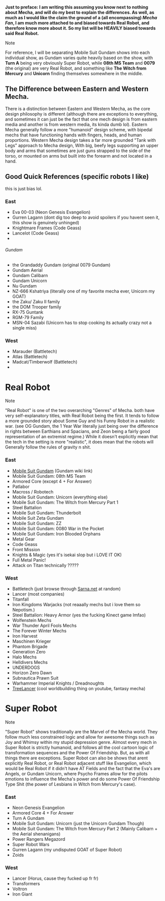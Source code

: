 **Just to preface: I am writing this assuming you know next to nothing about Mecha, and will do my best to explain the differences. As well, as much as I would like the claim the ground of a (all encompassing) *Mecha Fan*, I am much more attached to and biased towards Real Robot, and therefore know more about it. So my list will be HEAVILY biased towards said Real Robot.**

>[!note] 
>For reference, I will be separating Mobile Suit Gundam shows into each individual show, as Gundam varies quite heavily based on the show, with **Turn A** being very obviously Super Robot, while **08th MS Team** and **0079** (the original) are very Real Robot, and something like **The Witch from Mercury** and **Unicorn** finding themselves somewhere in the middle.

## The Difference between Eastern and Western Mecha.

There is a distinction between Eastern and Western Mecha, as the core design philosophy is different (although there are exceptions to everything, and sometimes it can just be the fact that one mech design is from eastern media and another is from western media, its kinda dumb lol). Eastern Mecha generally follow a more "humanoid" design scheme, with bipedal mechs that have functioning hands with fingers, heads, and human proportions. Western Mecha design takes a far more grounded "Tank with Legs" approach to Mecha design, With big, beefy legs supporting an upper body and arms that sometimes are just guns strapped to the side of the torso, or mounted on arms but built into the forearm and not located in a hand.

## Good Quick References (specific robots I like)
this is just bias lol. 
### East

- Eva 00-03 (Neon Genesis Evangelion)
- Gurren Lagann (dont dig too deep to avoid spoilers if you havent seen it, this show is genuinely unhinged)
- Knightmare Frames (Code Geass)
- Lancelot (Code Geass)
- 

###### Gundam
- the Grandaddy Gundam (original 0079 Gundam)
- Gundam Aerial
- Gundam Calibarn
- Gundam Unicorn
- Nu Gundam
- NZ-666 Kshatriya (literally one of my favorite mecha ever, Unicorn my GOAT)
- the Zaku/ Zaku II family
- the DOM Trooper family
- RX-75 Guntank
- RGM-79 Family
- MSN-04 Sazabi (Unicorn has to stop cooking its actually crazy not a single miss)


### West

- Marauder (Battletech)
- Atlas (Battletech)
- Madcat/Timberwolf (Battletech)
- 

# Real Robot

>[!note]
>"Real Robot" is one of the two overarching "Genres" of Mecha. both have very self-explanatory titles, with Real Robot being the first. It tends to follow a more grounded story about Some Guy and his Funny Robot in a realistic war. (see OG Gundam, the 1 Year War literally just being over the difference in rights between Earthians and Spacians, and Zeon being a fairly good representation of an extremist regime.) While it doesn't explicitly mean that the tech in the setting is more "realistic", it does mean that the robots will Generally follow the rules of gravity n shit. 

### East

- [Mobile Suit Gundam](https://gundam.fandom.com/wiki/The_Gundam_Wiki) (Gundam wiki link)
- Mobile Suit Gundam: 08th MS Team
- Armored Core (except 4 + For Answer)
- Patlabor
- Macross / Robotech
- Mobile Suit Gundam: Unicorn (everything else)
- Mobile Suit Gundam: The Witch from Mercury Part 1
- Steel Battalion
- Mobile Suit Gundam: Thunderbolt
- Mobile Suit Zeta Gundam
- Mobile Suit Gundam: ZZ
- Mobile Suit Gundam: 0080 War in the Pocket
- Mobile Suit Gundam: Iron Blooded Orphans
- Metal Gear
- Code Geass
- Front Mission
- Knights & Magic (yes it's isekai slop but i LOVE IT OK)
- Full Metal Panic!
- Attack on Titan technically ?????

### West

- Battletech (just browse through [Sarna.net](https://www.sarna.net/wiki/Category:BattleMechs) at random)
- Lancer (most companies)
- Titanfall
- Iron Kingdoms Warjacks (not reaaally mechs but i love them so Nepotism.)
- Steel Battalion: Heavy Armor (yes the fucking Kinect game lmfao)
- Wolfenstein Mechs
- War Thunder April Fools Mechs
- The Forever Winter Mechs
- Iron Harvest
- Maschinen Krieger
- Phantom Brigade
- Generation Zero
- Halo Mechs
- Helldivers Mechs
- UNDERDOGS
- Horizon Zero Dawn
- Subnautica Prawn Suit
- Warhammer Imperial Knights / Dreadnoughts
- [TreeLancer](https://www.youtube.com/watch?v=cvQ9FnLzOvc) (cool worldbuilding thing on youtube, fantasy mecha)


# Super Robot

>[!note]
>"Super Robot" shows traditionally are the Marvel of the Mecha world. They follow much less constrained logic and allow for awesome things such as Joy and Whimsy within my stupid depression genre. Almost every mech in Super Robot is strictly humanoid, and follows all the cool cartoon logic of transformation sequences and the Power Of Friendship. But, as with all things there are exceptions. Super Robot can also be shows that arent explicitly Real Robot, or Real Robot adjacent stuff like Evangelion, which would be Real Robot if it didn't have AT Fields and the fact that the Eva's are Angels, or Gundam Unicorn, where Psycho Frames allow for the pilots emotions to influence the Mecha's power and do some Power Of Friendship Type Shit (the power of Lesbians in Witch from Mercury's case).

### East

- Neon Genesis Evangelion
- Armored Core 4 + For Answer
- Turn A Gundam
- Mobile Suit Gundam: Unicorn (just the Unicorn Gundam Though)
- Mobile Suit Gundam: The Witch from Mercury Part 2 (Mainly Calibarn + the Aerial shenanigans)
- Power Rangers Megazord
- Super Robot Wars
- Gurren Lagann (my undisputed GOAT of Super Robot)
- Zoids


### West

- Lancer (Horus, cause they fucked up fr fr)
- Transformers
- Voltron
- Iron Giant
